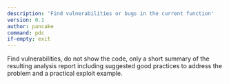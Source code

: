 ```yaml
---
description: 'Find vulnerabilities or bugs in the current function'
version: 0.1
author: pancake
command: pdc
if-empty: exit
---
```

Find vulnerabilities, do not show the code, only a short summary of the resulting analysis report including suggested good practices to address the problem and a practical exploit example.